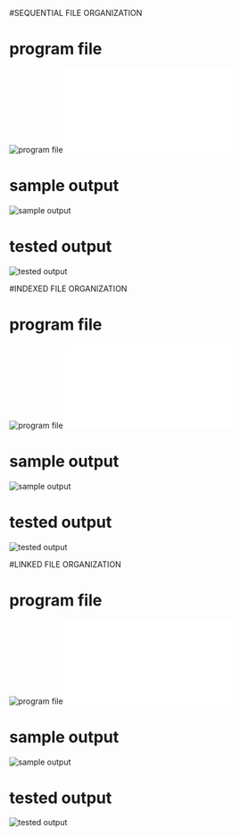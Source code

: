 #SEQUENTIAL FILE ORGANIZATION

# program file
![program file](Sequential_code_572.jpeg)
![program file](SequentialFile.c)

# sample output
![sample output](Sequential_IO_572.jpeg)

# tested output
![tested output](Sequential_EO_572.jpeg)

#INDEXED FILE ORGANIZATION

# program file
![program file](Indexed_code_572.jpeg)
![program file](IndexedFile.c)

# sample output
![sample output](Indexed_IO_572.jpeg)

# tested output
![tested output](Indexed_EO_572.jpeg)

#LINKED FILE ORGANIZATION

# program file
![program file](Linked_code_572.jpeg)
![program file](LinkedFile.c)

# sample output
![sample output](Linked_IO_572.jpeg)

# tested output
![tested output](Linked_EO_572.jpeg)
